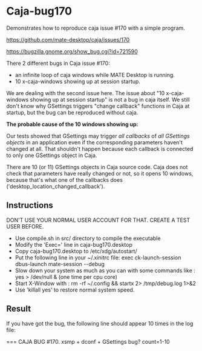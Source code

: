 Caja-bug170
===========

Demonstrates how to reproduce caja issue #170 with a simple program.

https://github.com/mate-desktop/caja/issues/170

https://bugzilla.gnome.org/show_bug.cgi?id=721590

There 2 different bugs in Caja issue #170:
- an infinite loop of caja windows while MATE Desktop is running.
- 10 x-caja-windows showing up at session startup.

We are dealing with the second issue here.
The issue about "10 x-caja-windows showing up at session startup" is not a bug in caja itself.
We still don't know why GSettings triggers "change callback" functions in Caja at startup, but the bug can be reproduced without caja.

__The probable cause of the 10 windows showing up:__

Our tests showed that GSettings may trigger *all callbacks* of *all GSettings objects* in an application even if the corresponding parameters haven't changed at all.
That shouldn't happen because each callback is connected to only one GSettings object in Caja.

There are 10 (or 11) GSettings objects in Caja source code.
Caja does not check that parameters have really changed or not, so it opens 10 windows, because that's what one of the  callbacks does ('desktop\_location\_changed_callback').

Instructions
------------

DON'T USE YOUR NORMAL USER ACCOUNT FOR THAT. CREATE A TEST USER BEFORE.

- Use compile.sh in src/ directory to compile the executable
- Modify the 'Exec=' line in caja-bug170.desktop 
- Copy caja-bug170.desktop to /etc/xdg/autostart/
- Put the following line in your ~/.xinitrc file: exec ck-launch-session dbus-launch mate-session --debug
- Slow down your system as much as you can with some commands like : yes > /dev/null & (one time per cpu core) 
- Start X-Window with : rm -rf ~/.config && startx 2> /tmp/debug.log 1>&2
- Use 'killall yes' to restore normal system speed.
 
Result
------

If you have got the bug, the following line should appear 10 times in the log file:

 === CAJA BUG #170. xsmp + dconf + GSettings bug? count=1-10
 
 

